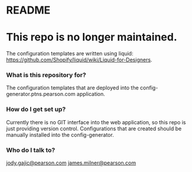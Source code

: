 # README #

# This repo is no longer maintained. #

The configuration templates are written using liquid: https://github.com/Shopify/liquid/wiki/Liquid-for-Designers.

### What is this repository for? ###

The configuration templates that are deployed into the config-generator.ptns.pearson.com application.

### How do I get set up? ###

Currently there is no GIT interface into the web application, so this repo is just providing version control.  Configurations that are created should be manually installed into the config-generator.

### Who do I talk to? ###

jody.gajic@pearson.com
james.milner@pearson.com